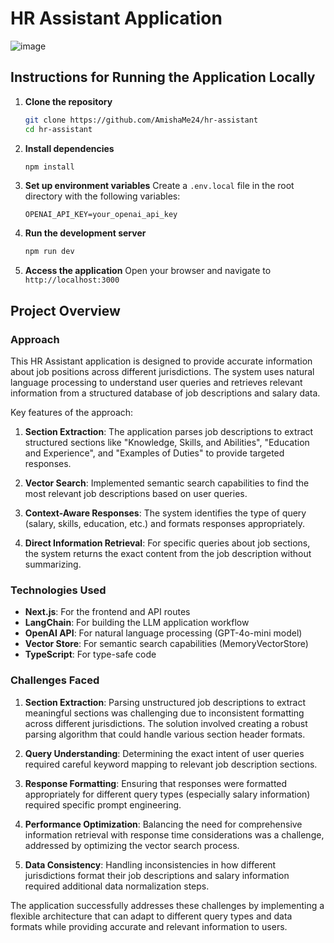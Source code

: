# HR Assistant Application

![image](https://github.com/user-attachments/assets/f1400592-5fc2-4030-82a5-58566505f6eb)


## Instructions for Running the Application Locally

1. **Clone the repository**
   ```bash
   git clone https://github.com/AmishaMe24/hr-assistant
   cd hr-assistant
   ```

2. **Install dependencies**
   ```bash
   npm install
   ```

3. **Set up environment variables**
   Create a `.env.local` file in the root directory with the following variables:
   ```
   OPENAI_API_KEY=your_openai_api_key
   ```

4. **Run the development server**
   ```bash
   npm run dev
   ```

5. **Access the application**
   Open your browser and navigate to `http://localhost:3000`

## Project Overview

### Approach

This HR Assistant application is designed to provide accurate information about job positions across different jurisdictions. The system uses natural language processing to understand user queries and retrieves relevant information from a structured database of job descriptions and salary data.

Key features of the approach:

1. **Section Extraction**: The application parses job descriptions to extract structured sections like "Knowledge, Skills, and Abilities", "Education and Experience", and "Examples of Duties" to provide targeted responses.

2. **Vector Search**: Implemented semantic search capabilities to find the most relevant job descriptions based on user queries.

3. **Context-Aware Responses**: The system identifies the type of query (salary, skills, education, etc.) and formats responses appropriately.

4. **Direct Information Retrieval**: For specific queries about job sections, the system returns the exact content from the job description without summarizing.

### Technologies Used

- **Next.js**: For the frontend and API routes
- **LangChain**: For building the LLM application workflow
- **OpenAI API**: For natural language processing (GPT-4o-mini model)
- **Vector Store**: For semantic search capabilities (MemoryVectorStore)
- **TypeScript**: For type-safe code

### Challenges Faced

1. **Section Extraction**: Parsing unstructured job descriptions to extract meaningful sections was challenging due to inconsistent formatting across different jurisdictions. The solution involved creating a robust parsing algorithm that could handle various section header formats.

2. **Query Understanding**: Determining the exact intent of user queries required careful keyword mapping to relevant job description sections.

3. **Response Formatting**: Ensuring that responses were formatted appropriately for different query types (especially salary information) required specific prompt engineering.

4. **Performance Optimization**: Balancing the need for comprehensive information retrieval with response time considerations was a challenge, addressed by optimizing the vector search process.

5. **Data Consistency**: Handling inconsistencies in how different jurisdictions format their job descriptions and salary information required additional data normalization steps.

The application successfully addresses these challenges by implementing a flexible architecture that can adapt to different query types and data formats while providing accurate and relevant information to users.
